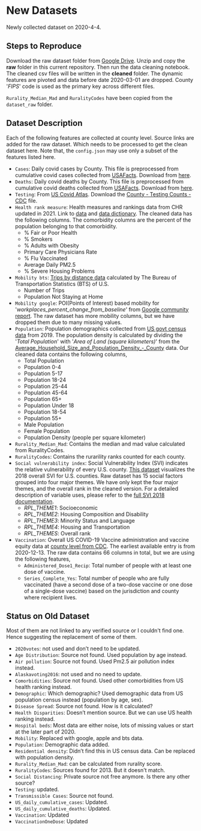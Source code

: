 # New Datasets

Newly collected dataset on 2020-4-4.

## Steps to Reproduce

Download the raw dataset folder from [Google Drive](https://drive.google.com/drive/folders/1mnvSJx9kKc3E3pcsDDplaGZDG1pndLEl?usp=sharing). Unzip and copy the **raw** folder in this current repository. Then run the data cleaning notebook. The cleaned csv files will be written in the **cleaned** folder. The dynamic features are pivoted and data before date 2020-03-01 are dropped. County '*FIPS*' code is used as the primary key across different files.

`Rurality_Median_Mad` and `RuralityCodes` have been copied from the `dataset_raw` folder.

## Dataset Description

Each of the following features are collected at county level. Source links are added for the raw dataset. Which needs to be processed to get the clean dataset here. Note that, the `config.json` may use only a subset of the features listed here.

* `Cases`: Daily covid cases by County. This file is preprocessed from cumulative covid cases collected from [USAFacts](https://usafacts.org/visualizations/coronavirus-covid-19-spread-map). Download from [here](https://static.usafacts.org/public/data/covid-19/covid_confirmed_usafacts.csv?_ga=2.171350432.1090772774.1649722578-318392369.1648433378).
* `Deaths`: Daily covid deaths by County. This file is preprocessed from cumulative covid deaths collected from [USAFacts](https://usafacts.org/visualizations/coronavirus-covid-19-spread-map). Download from [here](https://static.usafacts.org/public/data/covid-19/covid_deaths_usafacts.csv?_ga=2.116740742.1090772774.1649722578-318392369.1648433378).
* `Testing`: From [US Covid Atlas](https://theuscovidatlas.org/). Download the [County - Testing Counts - CDC](https://theuscovidatlas.org/download) file.
* `Health rank measure`: Health measures and rankings data from CHR updated in 2021. Link to [data](https://www.countyhealthrankings.org/sites/default/files/media/document/analytic_data2021.csv) and [data dictionary](https://www.countyhealthrankings.org/sites/default/files/media/document/DataDictionary_2021.pdf). The cleaned data has the following columns. The comorbidity columns are the percent of the population belonging to that comorbidity.
  * % Fair or Poor Health
  * % Smokers
  * % Adults with Obesity
  * Primary Care Physicians Rate
  * % Flu Vaccinated
  * Average Daily PM2.5
  * % Severe Housing Problems
* `Mobility bts`: [Trips by distance data](https://data.bts.gov/Research-and-Statistics/Trips-by-Distance/w96p-f2qv) calculated by The Bureau of Transportation Statistics (BTS) of U.S.
  * Number of Trips
  * Population Not Staying at Home
* `Mobility google`: POI(Points of Interest) based mobility for '*workplaces_percent_change_from_baseline*' from [Google community report](https://www.google.com/covid19/mobility/). The raw dataset has more mobility columns, but we have dropped them due to many missing values.
* `Population`: Population demographics collected from [US govt census data](https://www.statsamerica.org/downloads/default.aspx) from 2019. The population density is calculated by dividing the '*Total Population*' with '*Area of Land (square kilometers)*' from the [Average_Household_Size_and_Population_Density_-_County](https://covid19.census.gov/datasets/21843f238cbb46b08615fc53e19e0daf_1/explore?showTable=true) data. Our cleaned data contains the following columns,
  * Total Population
  * Population 0-4
  * Population 5-17
  * Population 18-24
  * Population 25-44
  * Population 45-64
  * Population 65+
  * Population Under 18
  * Population 18-54
  * Population 55+
  * Male Population
  * Female Population
  * Population Density (people per square kilometer)
* `Rurality_Median_Mad`: Contains the median and mad value calculated from RuralityCodes.
* `RuralityCodes`: Contains the rurarility ranks counted for each county.
* `Social vulnerability index`: Social Vulnerability Index (SVI) indicates the relative vulnerability of every U.S. county. [This dataset](https://coronavirus-resources.esri.com/datasets/cdcarcgis::overall-svi-counties/about) visualizes the 2018 overall SVI for U.S. counties. Raw dataset has 15 social factors grouped into four major themes. We have only kept the four major themes, and the overall rank in the cleaned version. For a detailed description of variable uses, please refer to the [full SVI 2018 documentation](https://svi.cdc.gov/Documents/Data/2018_SVI_Data/SVI2018Documentation.pdf).
  * *RPL_THEME1*: Socioeconomic
  * *RPL_THEME2*: Housing Composition and Disability
  * *RPL_THEME3*: Minority Status and Language
  * *RPL_THEME4*: Housing and Transportation
  * *RPL_THEMES*: Overall rank
* `Vaccination`: Overall US COVID-19 Vaccine administration and vaccine equity data at [county level from CDC](https://data.cdc.gov/Vaccinations/COVID-19-Vaccinations-in-the-United-States-County/8xkx-amqh). The earliest available entry is from 2020-12-13. The raw data contains 66 columns in total, but we are using the following features,
  * `Administered_Dose1_Recip`: Total number of people with at least one dose of vaccine.
  * `Series_Complete_Yes`: Total number of people who are fully vaccinated (have a second dose of a two-dose vaccine or one dose of a single-dose vaccine) based on the jurisdiction and county where recipient lives.

## Status on Old Dataset

Most of them are not linked to any verified source or I couldn't find one. Hence suggesting the replacement of some of them.

* `2020votes`: not used and don’t need to be updated.
* `Age Distribution`: Source not found. Used population by age instead.
* `Air pollution`: Source not found. Used Pm2.5 air pollution index instead.
* `Alaskavoting2016`: not used and no need to update.
* `Comorbidities`: Source not found. Used other comorbidities from US health ranking instead.
* `Demographic`: Which demographic? Used demographic data from US population census instead (population by age, sex).
* `Disease Spread`: Source not found. How is it calculated?
* `Health Disparities`: Doesn’t mention source. But we can use US health ranking instead.
* `Hospital beds`: Most data are either noise, lots of missing values or start at the later part of 2020.
* `Mobility`: Replaced with google, apple and bts data.
* `Population`: Demographic data added.
* `Residential density`: Didn’t find this in US census data. Can be replaced with population density.
* `Rurality_Median_Mad`: can be calculated from rurality score.
* `RuralityCodes`: Sources found for 2013. But it doesn't match.
* `Social Distancing`: Private source not free anymore. Is there any other source?
* `Testing`: updated.
* `Transmissible Cases`: Source not found.
* `US_daily_cumulative_cases`: Updated.
* `US_daily_cumulative_deaths`: Updated.
* `Vaccination`: Updated
* `VaccinationOneDose`: Updated
  
